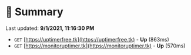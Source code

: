 # 📖 Summary
Last updated: **9/1/2021, 11:16:30 PM**

- `GET` [https://uptimerfree.tk](https://uptimerfree.tk) - **Up** (863ms)
- `GET` [https://monitoruptimer.tk](https://monitoruptimer.tk) - **Up** (570ms)
